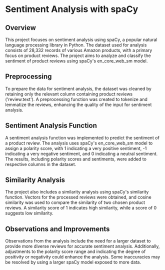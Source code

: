 # Sentiment Analysis with spaCy

## Overview
This project focuses on sentiment analysis using spaCy, a popular natural language processing library in Python. The dataset used for analysis consists of 28,332 records of various Amazon products, with a primary focus on product reviews. The project aims to analyze and classify the sentiment of product reviews using spaCy's en_core_web_sm model.

## Preprocessing
To prepare the data for sentiment analysis, the dataset was cleaned by retaining only the relevant column containing product reviews ('review.text'). A preprocessing function was created to tokenize and lemmatize the reviews, enhancing the quality of the input for sentiment analysis.

## Sentiment Analysis Function
A sentiment analysis function was implemented to predict the sentiment of a product review. The analysis uses spaCy's en_core_web_sm model to assign a polarity score, with 1 indicating a very positive sentiment, -1 indicating a very negative sentiment, and 0 indicating a neutral sentiment. The results, including polarity scores and sentiments, were added to respective columns in the dataset.

## Similarity Analysis
The project also includes a similarity analysis using spaCy's similarity function. Vectors for the processed reviews were obtained, and cosine similarity was used to compare the similarity of two chosen product reviews. A similarity score of 1 indicates high similarity, while a score of 0 suggests low similarity.

## Observations and Improvements
Observations from the analysis include the need for a larger dataset to provide more diverse reviews for accurate sentiment analysis. Additionally, adjustments to the polarity score range and indicating the degree of positivity or negativity could enhance the analysis. Some inaccuracies may be resolved by using a larger spaCy model exposed to more data.
